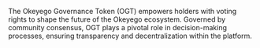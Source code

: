 The Okeyego Governance Token (OGT) empowers holders with voting rights to shape the future of the Okeyego ecosystem. Governed by community consensus, OGT plays a pivotal role in decision-making processes, ensuring transparency and decentralization within the platform.
